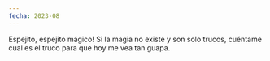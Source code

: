 ```yaml
---
fecha: 2023-08
---
```

Espejito, espejito mágico!
Si la magia no existe 
y son solo trucos,
cuéntame cual es el truco
para que hoy me vea tan guapa.